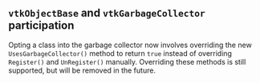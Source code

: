 ## `vtkObjectBase` and `vtkGarbageCollector` participation

Opting a class into the garbage collector now involves overriding the new
`UsesGarbageCollector()` method to return `true` instead of overriding
`Register()` and `UnRegister()` manually. Overriding these methods is still
supported, but will be removed in the future.
